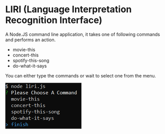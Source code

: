 # LIRI (Language Interpretation Recognition Interface)

A Node.JS command line application, it takes one of following commands and performs an action.
   * movie-this
   * concert-this
   * spotify-this-song
   * do-what-it-says

You can either type the commands or wait to select one from the menu.
  
  ![Image of menu](1.png)
